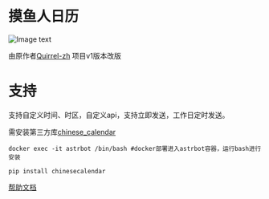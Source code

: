 # 摸鱼人日历

![Image text](https://github.com/DuBwTf/astrbot_plugin_moyurenpro/blob/ae88056ae5c3d57ed41059e4a533faa24fd56100/moyu.png
)

由原作者[Quirrel-zh](https://github.com/Quirrel-zh/astrbot_plugin_moyuren) 项目v1版本改版

# 支持

支持自定义时间、时区，自定义api，支持立即发送，工作日定时发送。

需安装第三方库[chinese_calendar](https://github.com/LKI/chinese-calendar)
```
docker exec -it astrbot /bin/bash #docker部署进入astrbot容器，运行bash进行安装

pip install chinesecalendar
```


[帮助文档](https://github.com/gsh15/astrbot_plugin_moyuren/tree/master)
